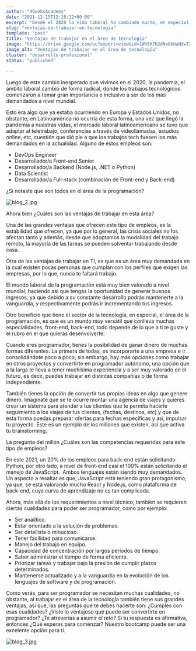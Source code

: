 ```yaml
---
author: "4GeeksAcademy"
date: "2021-12-15T12:18:12+00:00"
excerpt: "Desde el 2020 la vida laboral ha cambiado mucho, en especial, el área de la tecnología se ha visto enormemente beneficiada, acá verás algunas razones."
slug: "ventajas-de-trabajar-en-tecnologia"
template: "post"
title: "Ventajas de trabajar en el área de tecnología"
image: "https://drive.google.com/uc?export=view&id=1Wh5H7h2dNx8bUaNXwTZlAm1xN2LBps1n"
image_alt: "Ventajas de trabajar en el área de tecnología"
cluster: "desarrollo-profesional"
status: "published"

---
```


Luego de este cambio inesperado que vivimos en el 2020, la pandemia, el ámbito laboral cambió de forma radical, donde los trabajos tecnológicos comenzaron a tomar gran importancia e inclusive a ser de los más demandados a nivel mundial.

Esto era algo que ya estaba ocurriendo en Europa y Estados Unidos, no obstante, en Latinoamérica no ocurría de esta forma, una vez que llegó la pandemia a nuestras vidas, el mercado laboral latinoamericano se tuvo que adaptar al teletrabajo, conferencias a través de videollamadas, estudios online, etc, cuestión que dió pie a que los trabajos tech fuesen los más demandados en la actualidad. Alguno de estos empleos son:

- DevOps Engineer
- Desarrollador/a Front-end Senior
- Desarrollador/a Backend (Node.js, .NET o Python)
- Data Scientist
- Desarrollador/a Full-stack (combinación de Front-end y Back-end)

¿Si notaste que son todos en el área de la programación?

![blog_2.jpg](../../../static/images/blog/blog_2.jpg)

Ahora bien ¿Cuáles son las ventajas de trabajar en esta área?

Una de las grandes ventajas que ofrecen este tipo de empleos, es la estabilidad que ofrecen, ya que por lo general, las crisis sociales no los afectan tanto y además, desde que adoptamos la modalidad del trabajo remoto, la mayoría de las tareas se pueden solventar trabajando desde casa.

Otra de las ventajas de trabajar en TI, es que es un área muy demandada en la cual existen pocas personas que cumplan con los perfiles que exigen las empresas, por lo que, nunca te faltará trabajo.

El mundo laboral de la programación está muy bien valorado a nivel mundial, haciendo así que tengas la oportunidad de generar buenos ingresos, ya que debido a su constante desarrollo podrás mantenerte a la vanguardia, y respectivamente podrás ir incrementando tus ingresos.

Otro beneficio que tiene el sector de la tecnología, en especial, el área de la programación, es que es un mundo muy versátil que conlleva muchas especialidades, front-end, back-end, todo depende de lo que a ti te guste y el rubro en el que quieras desenvolverte.

Cuando eres programador, tienes la posibilidad de ganar dinero de muchas formas diferentes. La primera de todas, es incorporarte a una empresa e ir consolidándote poco a poco, sin embargo, hay más opciones como trabajar en otros proyectos y convertirte en programador autónomo, una opción que a la larga te lleva a tener muchísima experiencia y a ser muy valorado en el futuro, es decir, puedes trabajar en distintas compañías o de forma independiente.

También tienes la opción de convertir tus propias ideas en algo que genere dinero. Imagínate que se te ocurre montar una agencia de viajes y quieres crear un sistema para atender a tus clientes que te permita hacerle seguimiento a los viajes de tus clientes, (fechas, destinos, etc) y que de esta forma puedas preparar ofertas para fechas específicas y así, impulsar tu proyecto. Este es un ejemplo de los millones que existen, así que activa tu brainstorming.

La pregunta del millón ¿Cuáles son las competencias requeridas para este tipo de empleos?

<call-to-action button_text="Ver programa" button_link="#" background="rgba(0, 151, 205, 0.15)" title="Impulsa tu carrera, gracias a la programación" text="Te invitamos a impulsa tu carrera, aprendiendo a programar con nuestro Programa Full Stack Developer."></call-to-action>

En este 2021, un 20% de los empleos para back-end están solicitando Python, por otro lado, a nivel de front-end casi el 100% están solicitando el manejo de JavaScript.  Ambos lenguajes están siendo muy demandados. Un aspecto a resaltar es que, JavaScript está teniendo gran protagonismo, ya que, se está valorando mucho React y Node.js, como plataforma de back-end, cuya curva de aprendizaje no es tan complicada.

Ahora, más allá de los requerimientos a nivel técnico, también se requieren ciertas cualidades para poder ser programador, como por ejemplo:

- Ser analítico.
- Estar orientado a la solución de problemas.
- Ser detallista o minucioso.
- Tener facilidad para comunicarse.
- Manejo del trabajo en equipo.
- Capacidad de concentración por largos períodos de tiempo.
- Saber administrar el tiempo de forma eficiente.
- Priorizar tareas y trabajar bajo la presión de cumplir plazos determinados.
- Mantenerse actualizado y a la vanguardia en la evolución de los lenguajes de software y de programación.

Como verás, para ser programador se necesitan muchas cualidades, no obstante, al trabajar en el área de la tecnología también tiene sus grandes ventajas, así que, las preguntas que te debes hacerte son: ¿Cumples con esas cualidades? ¿Viste lo ventajoso qué puede ser convertirte en programador? ¿Te atreverías a asumir el reto? Si tu respuesta es afirmativa, entonces ¿Qué esperas para comenzar? Nuestro bootcamp puede ser una excelente opción para ti.

![blog_3.jpg](../../../static/images/blog/blog_3.jpg)
